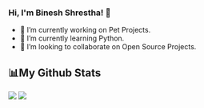 ### Hi, I'm Binesh Shrestha! 👋

- 🔭 I’m currently working on Pet Projects.
- 🌱 I’m currently learning Python.
- 👯 I’m looking to collaborate on Open Source Projects.

## 📊My Github Stats
<img src="https://github-readme-stats.vercel.app/api?username=b1n35h&&show_icons=true&title_color=ffffff&icon_color=bb2acf&text_color=daf7dc&bg_color=151515">
<img src="https://github-readme-stats.vercel.app/api/top-langs/?username=b1n35h&layout=compact&langs_count=10&hide=javascript,html,css,php,tsql,hack&theme=nord">
